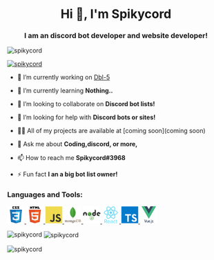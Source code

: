 <h1 align="center">Hi 👋, I'm Spikycord</h1>
<h3 align="center">I am an discord bot developer and website developer!</h3>

<p align="left"> <img src="https://komarev.com/ghpvc/?username=spikycord&label=Profile%20views&color=0e75b6&style=flat" alt="spikycord" /> </p>

<p align="left"> <a href="https://github.com/ryo-ma/github-profile-trophy"><img src="https://github-profile-trophy.vercel.app/?username=spikycord" alt="spikycord" /></a> </p>

- 🔭 I’m currently working on [Dbl-5](https://dbl-v5.spikycord.repl.co/)

- 🌱 I’m currently learning **Nothing..**

- 👯 I’m looking to collaborate on **Discord bot lists!**

- 🤝 I’m looking for help with **Discord bots or sites!**

- 👨‍💻 All of my projects are available at [coming soon](coming soon)

- 💬 Ask me about **Coding,discord, or more,**

- 📫 How to reach me **Spikycord#3968**

- ⚡ Fun fact **I an a big bot list owner!**


<h3 align="left">Languages and Tools:</h3>
<p align="left"> <a href="https://www.w3schools.com/css/" target="_blank"> <img src="https://raw.githubusercontent.com/devicons/devicon/master/icons/css3/css3-original-wordmark.svg" alt="css3" width="40" height="40"/> </a> <a href="https://www.w3.org/html/" target="_blank"> <img src="https://raw.githubusercontent.com/devicons/devicon/master/icons/html5/html5-original-wordmark.svg" alt="html5" width="40" height="40"/> </a> <a href="https://developer.mozilla.org/en-US/docs/Web/JavaScript" target="_blank"> <img src="https://raw.githubusercontent.com/devicons/devicon/master/icons/javascript/javascript-original.svg" alt="javascript" width="40" height="40"/> </a> <a href="https://www.mongodb.com/" target="_blank"> <img src="https://raw.githubusercontent.com/devicons/devicon/master/icons/mongodb/mongodb-original-wordmark.svg" alt="mongodb" width="40" height="40"/> </a> <a href="https://nodejs.org" target="_blank"> <img src="https://raw.githubusercontent.com/devicons/devicon/master/icons/nodejs/nodejs-original-wordmark.svg" alt="nodejs" width="40" height="40"/> </a> <a href="https://reactjs.org/" target="_blank"> <img src="https://raw.githubusercontent.com/devicons/devicon/master/icons/react/react-original-wordmark.svg" alt="react" width="40" height="40"/> </a> <a href="https://www.typescriptlang.org/" target="_blank"> <img src="https://raw.githubusercontent.com/devicons/devicon/master/icons/typescript/typescript-original.svg" alt="typescript" width="40" height="40"/> </a> <a href="https://vuejs.org/" target="_blank"> <img src="https://raw.githubusercontent.com/devicons/devicon/master/icons/vuejs/vuejs-original-wordmark.svg" alt="vuejs" width="40" height="40"/> </a> </p>

<p><img align="left" src="https://github-readme-stats.vercel.app/api/top-langs?username=spikycord&show_icons=true&locale=en&layout=compact" alt="spikycord" /></p>

<p>&nbsp;<img align="center" src="https://github-readme-stats.vercel.app/api?username=spikycord&show_icons=true&locale=en" alt="spikycord" /></p>

<p><img align="center" src="https://github-readme-streak-stats.herokuapp.com/?user=spikycord&" alt="spikycord" /></p>

